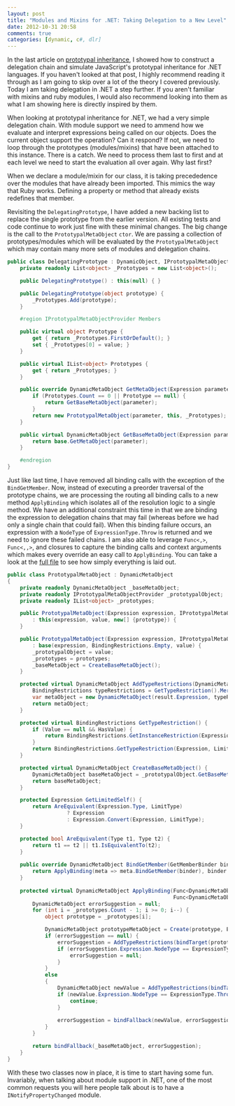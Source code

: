 ```yaml
---
layout: post
title: "Modules and Mixins for .NET: Taking Delegation to a New Level"
date: 2012-10-31 20:58
comments: true
categories: [dynamic, c#, dlr]
---
```

In the last article on [prototypal inheritance][], I showed how to construct a delegation chain and simulate JavaScript's prototypal inheritance for .NET languages. If you haven't looked at that post, I highly recommend reading it through as I am going to skip over a lot of the theory I covered previously. Today I am taking delegation in .NET a step further. If you aren't familiar with mixins and ruby modules, I would also recommend looking into them as what I am showing here is directly inspired by them.

When looking at prototypal inheritance for .NET, we had a very simple delegation chain. With module support we need to ammend how we evaluate and interpret expressions being called on our objects. Does the current object support the operation? Can it respond? If not, we need to loop through the prototypes (modules/mixins) that have been attached to this instance. There is a catch. We need to process them last to first and at each level we need to start the evaluation all over again. Why last first?

When we declare a module/mixin for our class, it is taking precededence over the modules that have already been imported. This mimics the way that Ruby works. Defining a property or method that already exists redefines that member.

Revisiting the ```DelegatingPrototype```, I have added a new backing list to replace the single prototype from the earlier version. All existing tests and code continue to work just fine with these minimal changes. The big change is the call to the ```PrototypalMetaObject``` ```ctor```. We are passing a collection of prototypes/modules which will be evaluated by the ```PrototypalMetaObject``` which may contain many more sets of modules and delegation chains.
``` csharp
public class DelegatingPrototype : DynamicObject, IPrototypalMetaObjectProvider {
    private readonly List<object> _Prototypes = new List<object>();

    public DelegatingPrototype() : this(null) { }

    public DelegatingPrototype(object prototype) {
        _Prototypes.Add(prototype);
    }

    #region IPrototypalMetaObjectProvider Members

    public virtual object Prototype {
        get { return _Prototypes.FirstOrDefault(); }
        set { _Prototypes[0] = value; }
    }

    public virtual IList<object> Prototypes {
        get { return _Prototypes; }
    }

    public override DynamicMetaObject GetMetaObject(Expression parameter) {
        if (Prototypes.Count == 0 || Prototype == null) {
            return GetBaseMetaObject(parameter);
        }
        return new PrototypalMetaObject(parameter, this, _Prototypes);
    }

    public virtual DynamicMetaObject GetBaseMetaObject(Expression parameter) {
        return base.GetMetaObject(parameter);
    }

    #endregion
}
```

Just like last time, I have removed all binding calls with the exception of the ```BindGetMember```. Now, instead of executing a preorder traversal of the prototype chains, we are processing the routing all binding calls to a new method ```ApplyBinding``` which isolates all of the resolution logic to a single method. We have an additional constraint this time in that we are binding the expression to delegation chains that may fail (whereas before we had only a single chain that could fail). When this binding failure occurs, an expression with a ```NodeType``` of ```ExpressionType.Throw``` is returned and we need to ignore these failed chains. I am also able to leverage ```Func<,>```, ```Func<,,>```, and closures to capture the binding calls and context arguments which makes every override an easy call to ```ApplyBinding```. You can take a look at the [full file][] to see how simply everything is laid out.

``` csharp
public class PrototypalMetaObject : DynamicMetaObject
{
    private readonly DynamicMetaObject _baseMetaObject;
    private readonly IPrototypalMetaObjectProvider _prototypalObject;
    private readonly IList<object> _prototypes;

    public PrototypalMetaObject(Expression expression, IPrototypalMetaObjectProvider value, object prototype)
        : this(expression, value, new[] {prototype}) {
    }

    public PrototypalMetaObject(Expression expression, IPrototypalMetaObjectProvider value, IList<object> prototypes)
        : base(expression, BindingRestrictions.Empty, value) {
        _prototypalObject = value;
        _prototypes = prototypes;
        _baseMetaObject = CreateBaseMetaObject();
    }

    protected virtual DynamicMetaObject AddTypeRestrictions(DynamicMetaObject result, DynamicMetaObject value) {
        BindingRestrictions typeRestrictions = GetTypeRestriction().Merge(result.Restrictions);
        var metaObject = new DynamicMetaObject(result.Expression, typeRestrictions, value.Value);
        return metaObject;
    }

    protected virtual BindingRestrictions GetTypeRestriction() {
        if (Value == null && HasValue) {
            return BindingRestrictions.GetInstanceRestriction(Expression, null);
        }
        return BindingRestrictions.GetTypeRestriction(Expression, LimitType);
    }

    protected virtual DynamicMetaObject CreateBaseMetaObject() {
        DynamicMetaObject baseMetaObject = _prototypalObject.GetBaseMetaObject(Expression);
        return baseMetaObject;
    }

    protected Expression GetLimitedSelf() {
        return AreEquivalent(Expression.Type, LimitType)
                   ? Expression
                   : Expression.Convert(Expression, LimitType);
    }

    protected bool AreEquivalent(Type t1, Type t2) {
        return t1 == t2 || t1.IsEquivalentTo(t2);
    }
	
    public override DynamicMetaObject BindGetMember(GetMemberBinder binder) {
        return ApplyBinding(meta => meta.BindGetMember(binder), binder.FallbackGetMember);
    }
		  
    protected virtual DynamicMetaObject ApplyBinding(Func<DynamicMetaObject, DynamicMetaObject> bindTarget,
                                                     Func<DynamicMetaObject, DynamicMetaObject, DynamicMetaObject> bindFallback) {
        DynamicMetaObject errorSuggestion = null;
        for (int i = _prototypes.Count - 1; i >= 0; i--) {
            object prototype = _prototypes[i];

            DynamicMetaObject prototypeMetaObject = Create(prototype, Expression.Constant(prototype));
            if (errorSuggestion == null) {
                errorSuggestion = AddTypeRestrictions(bindTarget(prototypeMetaObject), prototypeMetaObject);
                if (errorSuggestion.Expression.NodeType == ExpressionType.Throw) {
                    errorSuggestion = null;
                }
            }
            else
            {
                DynamicMetaObject newValue = AddTypeRestrictions(bindTarget(prototypeMetaObject), prototypeMetaObject);
                if (newValue.Expression.NodeType == ExpressionType.Throw) {
                    continue;
				}
				
                errorSuggestion = bindFallback(newValue, errorSuggestion);
            }
        }

        return bindFallback(_baseMetaObject, errorSuggestion);
    }
}
```

With these two classes now in place, it is time to start having some fun. Invariably, when talking about module support in .NET, one of the most common requests you will here people talk about is to have a ```INotifyPropertyChanged``` module.




  [prototypal inheritance]: http://codepyre.com/2012/10/prototypal-inheritance-in-net-delegation-at-last/
  [full file]: https://github.com/idavis/Archetype/blob/8a55daf4e3484e4dca141ec676f83db8dd76e35a/src/Archetype/PrototypalMetaObject.cs